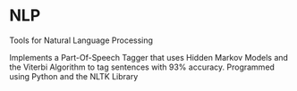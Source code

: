 # NLP
Tools for Natural Language Processing 

Implements a Part-Of-Speech Tagger that uses Hidden Markov Models and the Viterbi Algorithm to tag sentences with 93% accuracy. Programmed using Python and the NLTK Library
